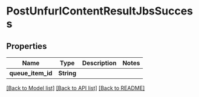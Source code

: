 # PostUnfurlContentResultJbsSuccess

## Properties

Name | Type | Description | Notes
------------ | ------------- | ------------- | -------------
**queue_item_id** | **String** |  | 

[[Back to Model list]](../README.md#documentation-for-models) [[Back to API list]](../README.md#documentation-for-api-endpoints) [[Back to README]](../README.md)


